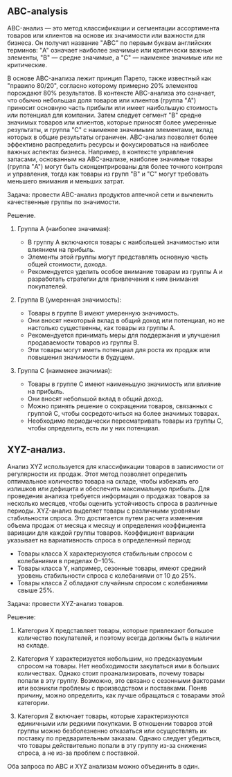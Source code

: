 ## ABC-analysis

  ABC-анализ — это метод классификации и сегментации ассортимента товаров или клиентов на основе их значимости или важности для бизнеса. Он получил название "ABC" по первым буквам английских терминов: "A" означает наиболее значимые или критически важные элементы, "B" — средне значимые, а "C" — наименее значимые или не критические.

  В основе ABC-анализа лежит принцип Парето, также известный как "правило 80/20", согласно которому примерно 20% элементов порождают 80% результатов. В контексте ABC-анализа это означает, что обычно небольшая доля товаров или клиентов (группа "A") приносит основную часть прибыли или имеет наибольшую стоимость или потенциал для компании. Затем следует сегмент "B" средне значимых товаров или клиентов, которые приносят более умеренные результаты, и группа "C" с наименее значимыми элементами, вклад которых в общие результаты ограничен.
ABC-анализ позволяет более эффективно распределить ресурсы и фокусироваться на наиболее важных аспектах бизнеса. Например, в контексте управления запасами, основанным на ABC-анализе, наиболее значимые товары (группа "A") могут быть сконцентрированы для более точного контроля и управления, тогда как товары из групп "B" и "C" могут требовать меньшего внимания и меньших затрат.

Задача: провести ABC-анализ продуктов аптечной сети и вычленить качественные группы по значимости.

Решение.

1. Группа A (наиболее значимая):
   - В группу A включаются товары с наибольшей значимостью или влиянием на прибыль.
   - Элементы этой группы могут представлять основную часть общей стоимости, дохода.
   - Рекомендуется уделить особое внимание товарам из группы A и разработать стратегии для привлечения к ним внимания покупателей.

2. Группа B (умеренная значимость):
   - Товары в группе B имеют умеренную значимость.
   - Они вносят некоторый вклад в общий доход или потенциал, но не настолько существенны, как товары из группы A.
   - Рекомендуется принимать меры для поддержания и улучшения продаваемости товаров из группы B.
   - Эти товары могут иметь потенциал для роста их продаж или повышения значимости в будущем.

3. Группа C (наименее значимая):
   - Товары в группе C имеют наименьшую значимость или влияние на прибыль.
   - Они вносят небольшой вклад в общий доход.
   - Можно принять решение о сокращении товаров, связанных с группой C, чтобы сосредоточиться на более значимых товарах.
   - Необходимо периодически пересматривать товары из группы C, чтобы определить, есть ли у них потенциал.

## XYZ-анализ.

 Анализ XYZ используется для классификации товаров в зависимости от регулярности их продаж. Этот метод позволяет определить оптимальное количество товара на складе, чтобы избежать его излишков или дефицита и обеспечить максимальную прибыль. Для проведения анализа требуется информация о продажах товаров за несколько месяцев, чтобы оценить устойчивость спроса в различные периоды. XYZ-анализ выделяет товары с различными уровнями стабильности спроса. Это достигается путем расчета изменения объема продаж от месяца к месяцу и определения коэффициента вариации для каждой группы товаров. Коэффициент вариации указывает на вариативность спроса в определенный период:

- Товары класса X характеризуются стабильным спросом с колебаниями в пределах 0−10%.
- Товары класса Y, например, сезонные товары, имеют средний уровень стабильности спроса с колебаниями от 10 до 25%.
- Товары класса Z обладают случайным спросом с колебаниями свыше 25%.

Задача: провести XYZ-анализ товаров.

Решение:

1. Категория X представляет товары, которые привлекают большое количество покупателей, и поэтому всегда должны быть в наличии на складе.

2. Категория Y характеризуется небольшим, но предсказуемым спросом на товары. Нет необходимости закупаться ими в больших количествах. Однако стоит проанализировать, почему товары попали в эту группу. Возможно, это связано с сезонными факторами или возникли проблемы с производством и поставками. Поняв причину, можно определить, как лучше обращаться с товарами этой категории.

3. Категория Z включает товары, которые характеризуются единичными или редкими покупками. В отношении товаров этой группы можно безболезненно отказаться или осуществлять их поставку по предварительным заказам. Однако следует убедиться, что товары действительно попали в эту группу из-за снижения спроса, а не из-за проблем с поставкой.

Оба запроса по ABC и XYZ анализам можно объединить в один.


